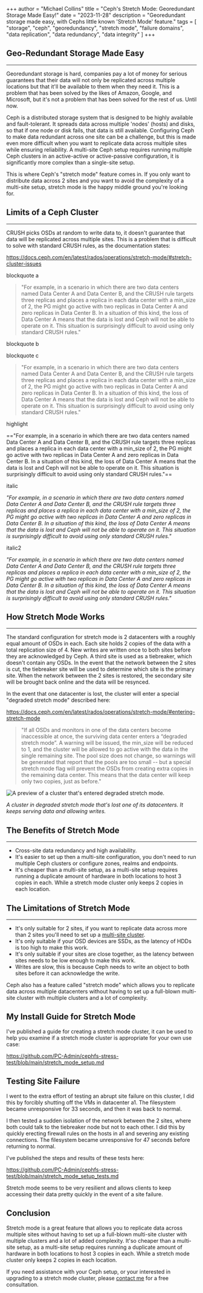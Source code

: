 
+++
author = "Michael Collins"
title = "Ceph's Stretch Mode: Georedundant Storage Made Easy!"
date = "2023-11-28"
description = "Georedundant storage made easy, with Cephs little known 'Stretch Mode' feature."
tags = [
    "storage",
    "ceph",
    "georedundancy",
    "stretch mode",
    "failure domains",
    "data replication",
    "data redundancy",
    "data integrity"
]
+++


## Geo-Redundant Storage Made Easy

---

Georedundant storage is hard, companies pay a lot of money for serious guarantees that their data will not only be replicated across multiple locations but that it'll be available to them when they need it. This is a problem that has been solved by the likes of Amazon, Google, and Microsoft, but it's not a problem that has been solved for the rest of us. Until now.

Ceph is a distributed storage system that is designed to be highly available and fault-tolerant. It spreads data across multiple 'nodes' (hosts) and disks, so that if one node or disk fails, that data is still available. Configuring Ceph to make data redundant across one site can be a challenge, but this is made even more difficult when you want to replicate data across multiple sites while ensuring reliability. A multi-site Ceph setup requires running multiple Ceph clusters in an active-active or active-passive configuration, it is significantly more complex than a single-site setup.

This is where Ceph's "stretch mode" feature comes in. If you only want to distribute data across 2 sites and you want to avoid the complexity of a multi-site setup, stretch mode is the happy middle ground you're looking for.


## Limits of a Ceph Cluster

---

CRUSH picks OSDs at random to write data to, it doesn't guarantee that data will be replicated across multiple sites. This is a problem that is difficult to solve with standard CRUSH rules, as the documentation states:

https://docs.ceph.com/en/latest/rados/operations/stretch-mode/#stretch-cluster-issues

blockquote a

> "For example, in a scenario in which there are two data centers named Data Center A and Data Center B, and the CRUSH rule targets three replicas and places a replica in each data center with a min_size of 2, the PG might go active with two replicas in Data Center A and zero replicas in Data Center B. In a situation of this kind, the loss of Data Center A means that the data is lost and Ceph will not be able to operate on it. This situation is surprisingly difficult to avoid using only standard CRUSH rules."

blockquote b

[^1]: "For example, in a scenario in which there are two data centers named Data Center A and Data Center B, and the CRUSH rule targets three replicas and places a replica in each data center with a min_size of 2, the PG might go active with two replicas in Data Center A and zero replicas in Data Center B. In a situation of this kind, the loss of Data Center A means that the data is lost and Ceph will not be able to operate on it. This situation is surprisingly difficult to avoid using only standard CRUSH rules."

blockquote c

<blockquote>
  "For example, in a scenario in which there are two data centers named Data Center A and Data Center B, and the CRUSH rule targets three replicas and places a replica in each data center with a min_size of 2, the PG might go active with two replicas in Data Center A and zero replicas in Data Center B. In a situation of this kind, the loss of Data Center A means that the data is lost and Ceph will not be able to operate on it. This situation is surprisingly difficult to avoid using only standard CRUSH rules."
</blockquote>

highlight

=="For example, in a scenario in which there are two data centers named Data Center A and Data Center B, and the CRUSH rule targets three replicas and places a replica in each data center with a min_size of 2, the PG might go active with two replicas in Data Center A and zero replicas in Data Center B. In a situation of this kind, the loss of Data Center A means that the data is lost and Ceph will not be able to operate on it. This situation is surprisingly difficult to avoid using only standard CRUSH rules."==

italic

*"For example, in a scenario in which there are two data centers named Data Center A and Data Center B, and the CRUSH rule targets three replicas and places a replica in each data center with a min_size of 2, the PG might go active with two replicas in Data Center A and zero replicas in Data Center B. In a situation of this kind, the loss of Data Center A means that the data is lost and Ceph will not be able to operate on it. This situation is surprisingly difficult to avoid using only standard CRUSH rules."*

italic2

_"For example, in a scenario in which there are two data centers named Data Center A and Data Center B, and the CRUSH rule targets three replicas and places a replica in each data center with a min_size of 2, the PG might go active with two replicas in Data Center A and zero replicas in Data Center B. In a situation of this kind, the loss of Data Center A means that the data is lost and Ceph will not be able to operate on it. This situation is surprisingly difficult to avoid using only standard CRUSH rules."_


## How Stretch Mode Works

---

The standard configuration for stretch mode is 2 datacenters with a roughly equal amount of OSDs in each. Each site holds 2 copies of the data with a total replication size of 4. New writes are written once to both sites before they are acknowledged by Ceph. A third site is used as a tiebreaker, which doesn't contain any OSDs. In the event that the network between the 2 sites is cut, the tiebreaker site will be used to determine which site is the primary site. When the network between the 2 sites is restored, the secondary site will be brought back online and the data will be resynced.

In the event that one datacenter is lost, the cluster will enter a special "degraded stretch mode" described here:

https://docs.ceph.com/en/latest/rados/operations/stretch-mode/#entering-stretch-mode

> "If all OSDs and monitors in one of the data centers become inaccessible at once, the surviving data center enters a “degraded stretch mode”. A warning will be issued, the min_size will be reduced to 1, and the cluster will be allowed to go active with the data in the single remaining site. The pool size does not change, so warnings will be generated that report that the pools are too small -- but a special stretch mode flag will prevent the OSDs from creating extra copies in the remaining data center. This means that the data center will keep only two copies, just as before."

![A preview of a cluster that's entered degraded stretch mode.](https://perthserverplus.com/images/degraded-stretch-mode.png#center)

_A cluster in degraded stretch mode that's lost one of its datacenters. It keeps serving data and allowing writes._


## The Benefits of Stretch Mode

---

- Cross-site data redundancy and high availability.
- It's easier to set up then a multi-site configuration, you don't need to run multiple Ceph clusters or configure zones, realms and endpoints.
- It's cheaper than a multi-site setup, as a multi-site setup requires running a duplicate amount of hardware in both locations to host 3 copies in each. While a stretch mode cluster only keeps 2 copies in each location.


## The Limitations of Stretch Mode

---

- It's only suitable for 2 sites, if you want to replicate data across more than 2 sites you'll need to set up a [multi-site cluster](https://docs.ceph.com/en/quincy/radosgw/multisite/).
- It's only suitable if your OSD devices are SSDs, as the latency of HDDs is too high to make this work.
- It's only suitable if your sites are close together, as the latency between sites needs to be low enough to make this work.
- Writes are slow, this is because Ceph needs to write an object to both sites before it can acknowledge the write.


Ceph also has a feature called "stretch mode" which allows you to replicate data across multiple datacenters without having to set up a full-blown multi-site cluster with multiple clusters and a lot of complexity.


## My Install Guide for Stretch Mode

I've published a guide for creating a stretch mode cluster, it can be used to help you examine if a stretch mode cluster is appropriate for your own use case:

https://github.com/PC-Admin/cephfs-stress-test/blob/main/stretch_mode_setup.md


## Testing Site Failure

I went to the extra effort of testing an abrupt site failure on this cluster, I did this by forcibly shutting off the VMs in datacenter a1. The filesystem became unresponsive for 33 seconds, and then it was back to normal.

I then tested a sudden isolation of the network between the 2 sites, where both could talk to the tiebreaker node but not to each other. I did this by quickly erecting firewall rules on the hosts in a1 and severing any existing connections. The filesystem became unresponsive for 47 seconds before returning to normal.

I've published the steps and results of these tests here:

https://github.com/PC-Admin/cephfs-stress-test/blob/main/stretch_mode_setup_tests.md

Stretch mode seems to be very resilient and allows clients to keep accessing their data pretty quickly in the event of a site failure.


## Conclusion

Stretch mode is a great feature that allows you to replicate data across multiple sites without having to set up a full-blown multi-site cluster with multiple clusters and a lot of added complexity. It'so cheaper than a multi-site setup, as a multi-site setup requires running a duplicate amount of hardware in both locations to host 3 copies in each. While a stretch mode cluster only keeps 2 copies in each location.

If you need assistance with your Ceph setup, or your interested in upgrading to a stretch mode cluster, please [contact me](https://perthserverplus.com/contact/) for a free consultation.
